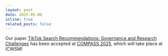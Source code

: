 ```yaml
---
layout: post
date: 2025-05-06
inline: true
related_posts: false
---
```


Our paper [TikTok Search Recommendations: Governance and Research Challenges](https://workshop-proceedings.icwsm.org/pdf/2025_09.pdf) has been accepted at [COMPASS 2025](https://sites.google.com/view/workshop-compass25), which will take place at ICWSM!
